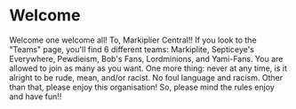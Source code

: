 # Welcome
Welcome one welcome all! To, Markiplier Central!! If you look to the "Teams" page, you'll find 6 different teams: Markiplite, Septiceye's Everywhere, Pewdieism, Bob's Fans, Lordminions, and Yami-Fans. You are allowed to join as many as you want. One more thing: never at any time, is it alright to be rude, mean, and/or racist. No foul language and racism. Other than that, please enjoy this organisation! 
So, please mind the rules enjoy and have fun!!
